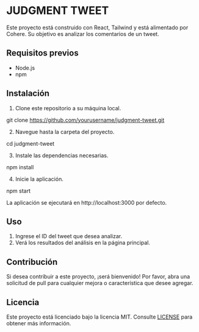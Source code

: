 # JUDGMENT TWEET

Este proyecto está construido con React, Tailwind y está alimentado por Cohere. Su objetivo es analizar los comentarios de un tweet.

## Requisitos previos

- Node.js
- npm

## Instalación

1. Clone este repositorio a su máquina local.

git clone https://github.com/yourusername/judgment-tweet.git


2. Navegue hasta la carpeta del proyecto.

cd judgment-tweet

3. Instale las dependencias necesarias.

npm install

4. Inicie la aplicación.

npm start


La aplicación se ejecutará en http://localhost:3000 por defecto.

## Uso

1. Ingrese el ID del tweet que desea analizar.
2. Verá los resultados del análisis en la página principal.

## Contribución

Si desea contribuir a este proyecto, ¡será bienvenido! Por favor, abra una solicitud de pull para cualquier mejora o característica que desee agregar.

## Licencia

Este proyecto está licenciado bajo la licencia MIT. Consulte [LICENSE](LICENSE) para obtener más información.
